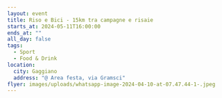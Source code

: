```yaml
---
layout: event
title: Riso e Bici - 15km tra campagne e risaie
starts_at: 2024-05-11T16:00:00
ends_at: ""
all_day: false
tags:
  - Sport
  - Food & Drink
location:
  city: Gaggiano
  address: "@ Area festa, via Gramsci"
flyer: images/uploads/whatsapp-image-2024-04-10-at-07.47.44-1-.jpeg
---
```

